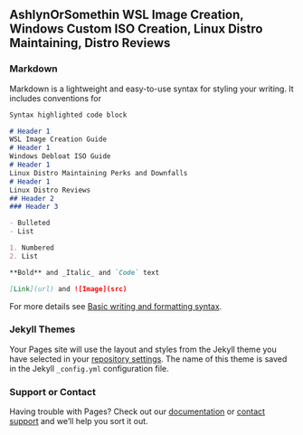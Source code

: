 ## AshlynOrSomethin WSL Image Creation, Windows Custom ISO Creation, Linux Distro Maintaining, Distro Reviews

### Markdown

Markdown is a lightweight and easy-to-use syntax for styling your writing. It includes conventions for

```markdown
Syntax highlighted code block

# Header 1
WSL Image Creation Guide
# Header 1
Windows Debloat ISO Guide
# Header 1
Linux Distro Maintaining Perks and Downfalls
# Header 1
Linux Distro Reviews
## Header 2
### Header 3

- Bulleted
- List

1. Numbered
2. List

**Bold** and _Italic_ and `Code` text

[Link](url) and ![Image](src)
```

For more details see [Basic writing and formatting syntax](https://docs.github.com/en/github/writing-on-github/getting-started-with-writing-and-formatting-on-github/basic-writing-and-formatting-syntax).

### Jekyll Themes

Your Pages site will use the layout and styles from the Jekyll theme you have selected in your [repository settings](https://github.com/AshlynOrSomethin/ashlynorsomethin.github.io/settings/pages). The name of this theme is saved in the Jekyll `_config.yml` configuration file.

### Support or Contact

Having trouble with Pages? Check out our [documentation](https://docs.github.com/categories/github-pages-basics/) or [contact support](https://support.github.com/contact) and we’ll help you sort it out.
